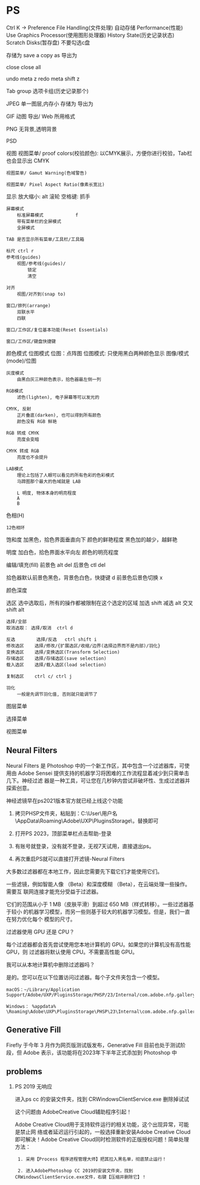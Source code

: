 # PS

Ctrl K -> Preference
    File Handling(文件处理)
        自动存储
    Performance(性能)
        Use Graphics Processor(使用图形处理器)
        History State(历史记录状态)
    Scratch Disks(暂存盘)
        不要勾选c盘


存储为      save a copy as
导出为

close
close all

undo        meta z
redo        meta shift z

Tab group   选项卡组(历史记录那个)

JPEG        单一图层,内存小
    存储为
    导出为

GIF
    动图
    导出/ Web 所用格式

PNG         无背景,透明背景

PSD

视图
    视图菜单/ proof colors(校验颜色): 以CMYK展示，方便你进行校验，Tab栏也会显示出 CMYK

    视图菜单/ Gamut Warning(色域警告)

    视图菜单/ Pixel Aspect Ratio(像素长宽比)

显示
    放大缩小:   alt 滚轮
    空格键:     抓手

    屏幕模式
        标准屏幕模式            f
        带有菜单栏的全屏模式
        全屏模式

    TAB 是否显示所有菜单/工具栏/工具箱

    标尺 ctrl r
    参考线(guides)
        视图/参考线(guides)/
            锁定
            清空

    对齐
        视图/对齐到(snap to)

    窗口/排列(arrange)
        双联水平
        四联

    窗口/工作区/复位基本功能(Reset Essentials)

    窗口/工作区/键盘快捷键

颜色模式
    位图模式
        位图：点阵图
        位图模式: 只使用黑白两种颜色显示
            图像/模式(mode)/位图

    灰度模式
        由黑白灰三种颜色表示，拾色器最左侧一列

    RGB模式
        滤色(lighten), 电子屏幕等可以发光的

    CMYK, 反射
        正片叠底(darken), 也可以得到所有颜色
        颜色没有 RGB 鲜艳

    RGB 转成 CMYK
        亮度会变暗

    CMYK 转成 RGB
        亮度也不会提升

    LAB模式
        理论上包括了人眼可以看见的所有色彩的色彩模式
        马蹄图那个最大的色域就是 LAB

        L 明度, 物体本身的明亮程度
        A 
        B

色相(H)

    12色相环
饱和度
    加黑色，拾色界面垂直向下
    颜色的鲜艳程度
    黑色加的越少，越鲜艳

明度
    加白色，拾色界面水平向左
    颜色的明亮程度

编辑/填充(fill)
    前景色 alt del
    后景色 ctl del

拾色器默认前景色黑色，背景色白色，快捷键 d
    前景色后景色切换 x

颜色深度


选区
    选中选取后，所有的操作都被限制在这个选定的区域
    加选 shift
    减选 alt
    交叉 shift alt

    选择/全部
    取消选取： 选择/取消  ctrl d

    反选        选择/反选   ctrl shift i
    修改选区    选择/修改/{扩展选区/收缩/边界(选择边界而不是内部)/羽化}
    变换选区    选择/变换选区(Transform Selection)
    存储选区    选择/存储选区(save selection)
    载入选区    选择/载入选区(load selection)

    复制选区    ctrl c/ ctrl j

    羽化
        一般是先调节羽化值, 否则就只能调节了


图层菜单

选择菜单

视图菜单


## Neural Filters

Neural Filters 是 Photoshop 中的一个新工作区，其中包含一个过滤器库，可使用由
Adobe Sensei 提供支持的机器学习将困难的工作流程显着减少到只需单击几下。神经过滤
器是一种工具，可让您在几秒钟内尝试非破坏性、生成过滤器并探索创意。

神经滤镜早在ps2021版本官方就已经上线这个功能

1. 拷贝PHSP文件夹，粘贴到：C:\User\用户名\AppData\Roaming\Adobe\UXP\PluginsStorage\，替换即可

2. 打开PS 2023，顶部菜单栏点击帮助-登录

3. 有账号就登录，没有就不登录，无视7天试用，直接退出ps。

4. 再次重启PS就可以直接打开滤镜-Neural Filters


大多数过滤器都在本地工作，因此您需要先下载它们才能使用它们。

一些滤镜，例如智能人像 （Beta）和深度模糊 （Beta），在云端处理一些操作。需要互
联网连接才能充分受益于过滤器。

它们的范围从小于 1 MB（皮肤平滑）到超过 650 MB（样式转移）。一些过滤器基于较小
的机器学习模型，而另一些则基于较大的机器学习模型。但是，我们一直在努力优化每个
模型的尺寸。

过滤器使用 GPU 还是 CPU？

每个过滤器都会首先尝试使用您本地计算机的 GPU。如果您的计算机没有高性能 GPU，则
过滤器将默认使用 CPU。不需要高性能 GPU。


我可以从本地计算机中删除过滤器吗？

是的。您可以在以下位置访问过滤器。每个子文件夹包含一个模型。

    macOS：~/Library/Application Support/Adobe/UXP/PluginsStorage/PHSP/23/Internal/com.adobe.nfp.gallery/PluginData

    Windows： %appdata% \Roaming\Adobe\UXP\PluginsStorage\PHSP\23\Internal\com.adobe.nfp.gallery\PluginData


## Generative Fill

Firefly 于今年 3 月作为网页版测试版发布，Generative Fill 目前也处于测试阶段，但
Adobe 表示，该功能将在2023年下半年正式添加到 Photoshop 中


## problems

1. PS 2019 无响应

    进入ps cc 的安装文件夹，找到 CRWindowsClientService.exe 删除掉试试

    这个问题由 AdobeCreative Cloud辅助程序引起！

    Adobe Creative Cloud用于支持软件运行的相关功能，这个出现异常，可能是禁止网
    络或者延迟运行引起的，一般选择重新安装Adobe Creative Cloud即可解决！Adobe
    Creative Cloud同时检测软件的正版授权问题！简单处理方法：

        1. 采用【Process 程序进程管理大师】把其拉入黑名单，彻底禁止运行！

        2. 进入AdobePhotoshop CC 2019的安装文件夹，找到CRWindowsClientService.exe文件，右键【压缩并删除它】！

